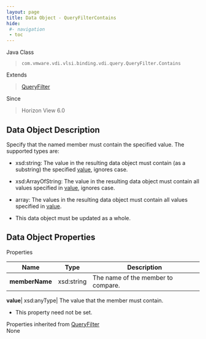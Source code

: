 ```yaml
---
layout: page
title: Data Object - QueryFilterContains
hide:
 #- navigation
 - toc
---
```






Java Class  
> `com.vmware.vdi.vlsi.binding.vdi.query.QueryFilter.Contains`

Extends  
> [QueryFilter](vdi.query.QueryFilter.Filter.md)

Since  
> Horizon View 6.0


## Data Object Description 

Specify that the named member must contain the specified value. The supported types are: 

  * xsd:string: The value in the resulting data object must contain (as a substring) the specified [value](vdi.query.QueryFilter.Contains.md#value), ignores case.
  * xsd:ArrayOfString: The value in the resulting data object must contain all values specified in [value](vdi.query.QueryFilter.Contains.md#value), ignores case.
  * array: The values in the resulting data object must contain all values specified in [value](vdi.query.QueryFilter.Contains.md#value).


  * This data object must be updated as a whole.



## Data Object Properties

Properties

Name |  Type |  Description   
---|---|---  
**memberName**|  xsd:string|  The name of the member to compare.   
  
**value**|  xsd:anyType|  The value that the member must contain.   


* This property need not be set.

  
Properties inherited from [QueryFilter](vdi.query.QueryFilter.Filter.md)  
None  
  
  

  
  
